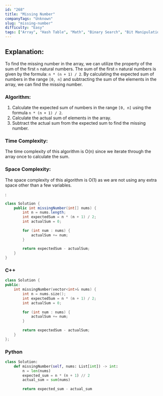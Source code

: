 ```yaml
---
id: "268"
title: "Missing Number"
companyTags: "Unknown"
slug: "missing-number"
difficulty: "Easy"
tags: ["Array", "Hash Table", "Math", "Binary Search", "Bit Manipulation", "Sorting"]
---
```


## Explanation:

To find the missing number in the array, we can utilize the property of the sum of the first `n` natural numbers. The sum of the first `n` natural numbers is given by the formula: `n * (n + 1) / 2`. By calculating the expected sum of numbers in the range `[0, n]` and subtracting the sum of the elements in the array, we can find the missing number.

### Algorithm:
1. Calculate the expected sum of numbers in the range `[0, n]` using the formula `n * (n + 1) / 2`.
2. Calculate the actual sum of elements in the array.
3. Subtract the actual sum from the expected sum to find the missing number.

### Time Complexity:
The time complexity of this algorithm is O(n) since we iterate through the array once to calculate the sum.

### Space Complexity:
The space complexity of this algorithm is O(1) as we are not using any extra space other than a few variables.

:

```java
class Solution {
    public int missingNumber(int[] nums) {
        int n = nums.length;
        int expectedSum = n * (n + 1) / 2;
        int actualSum = 0;
        
        for (int num : nums) {
            actualSum += num;
        }
        
        return expectedSum - actualSum;
    }
}
```

### C++
```cpp
class Solution {
public:
    int missingNumber(vector<int>& nums) {
        int n = nums.size();
        int expectedSum = n * (n + 1) / 2;
        int actualSum = 0;
        
        for (int num : nums) {
            actualSum += num;
        }
        
        return expectedSum - actualSum;
    }
};
```

### Python
```python
class Solution:
    def missingNumber(self, nums: List[int]) -> int:
        n = len(nums)
        expected_sum = n * (n + 1) // 2
        actual_sum = sum(nums)
        
        return expected_sum - actual_sum
```